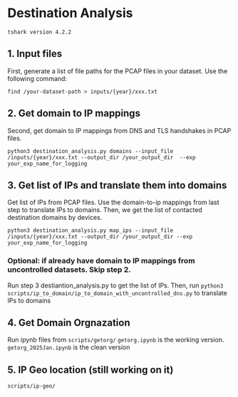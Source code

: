 # Destination Analysis

`tshark version 4.2.2`

## 1. Input files
First, generate a list of file paths for the PCAP files in your dataset. Use the following command:
```
find /your-dataset-path > inputs/{year}/xxx.txt 
```
## 2. Get domain to IP mappings
Second, get domain to IP mappings from DNS and TLS handshakes in PCAP files.
```
python3 destination_analysis.py domains --input_file /inputs/{year}/xxx.txt --output_dir /your_output_dir  --exp your_exp_name_for_logging
```
## 3. Get list of IPs and translate them into domains
Get list of IPs from PCAP files. Use the domain-to-ip mappings from last step to translate IPs to domains. Then, we get the list of contacted destination domains by devices. 
```
python3 destination_analysis.py map_ips --input_file /inputs/{year}/xxx.txt --output_dir /your_output_dir --exp your_exp_name_for_logging
```
### Optional: if already have domain to IP mappings from uncontrolled datasets. Skip step 2. 
Run step 3 destiantion_analysis.py to get the list of IPs. 
Then, run `python3 scripts/ip_to_domain/ip_to_domain_with_uncontrolled_dns.py` to translate IPs to domains 


## 4. Get Domain Orgnazation 
Run ipynb files from `scripts/getorg/`
`getorg.ipynb` is the working version. `getorg_2025Jan.ipynb` is the clean version

## 5. IP Geo location (still working on it)
`scripts/ip-geo/`
